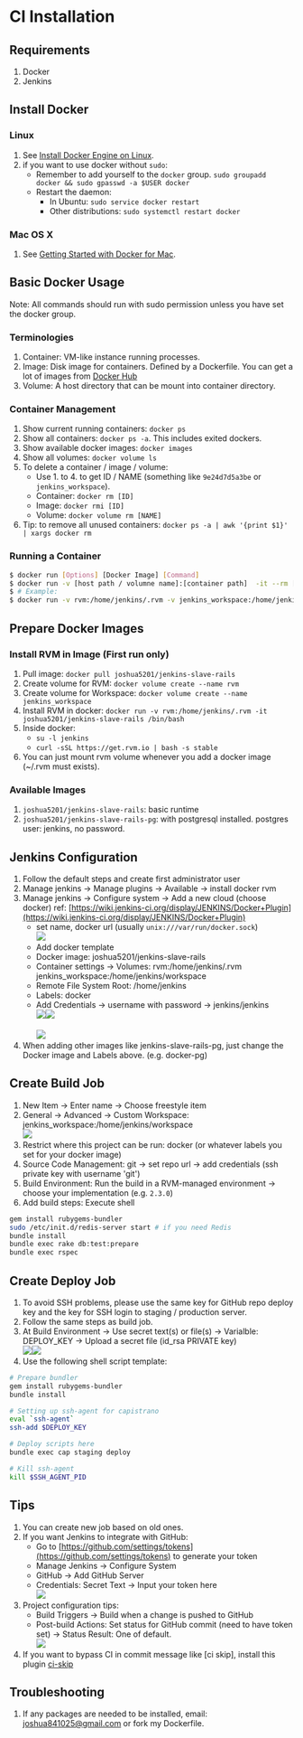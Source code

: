 # CI Installation

## Requirements
1. Docker
2. Jenkins

## Install Docker

### Linux
1. See [Install Docker Engine on Linux](https://docs.docker.com/engine/installation/linux/).
2. if you want to use docker without `sudo`:
    - Remember to add yourself to the `docker` group. `sudo groupadd docker && sudo gpasswd -a $USER docker`
    - Restart the daemon:
        - In Ubuntu: `sudo service docker restart`
        - Other distributions: `sudo systemctl restart docker`

### Mac OS X
1. See [Getting Started with Docker for Mac](https://docs.docker.com/docker-for-mac/).

## Basic Docker Usage

Note:  All commands should run with sudo permission unless you have set the docker group.
### Terminologies
1. Container: VM-like instance running processes.
2. Image: Disk image for containers. Defined by a Dockerfile. You can get a lot of images from [Docker Hub](https://hub.docker.com/)
3. Volume: A host directory that can be mount into container directory.

### Container Management
1. Show current running containers: `docker ps`
2. Show all containers: `docker ps -a`. This includes exited dockers.
3. Show available docker images: `docker images`
4. Show all volumes: `docker volume ls`
5. To delete a container / image / volume:
    - Use 1. to 4. to get ID / NAME (something like `9e24d7d5a3be` or `jenkins_workspace`).
    - Container: `docker rm [ID]`
    - Image: `docker rmi [ID]`
    - Volume: `docker volume rm [NAME]`
6. Tip: to remove all unused containers: `docker ps -a | awk '{print $1}' | xargs docker rm`

### Running a Container

```bash
$ docker run [Options] [Docker Image] [Command]
$ docker run -v [host path / volumne name]:[container path]  -it --rm [docker image] [command] 
$ # Example:
$ docker run -v rvm:/home/jenkins/.rvm -v jenkins_workspace:/home/jenkins/workspace -it --rm joshua5201/jenkins-slave-rails /bin/bash
```

## Prepare Docker Images
### Install RVM in Image (First run only)

1. Pull image: `docker pull joshua5201/jenkins-slave-rails`
2. Create volume for RVM: `docker volume create --name rvm`
3. Create volume for Workspace: `docker volume create --name jenkins_workspace`
4. Install RVM in docker: `docker run -v rvm:/home/jenkins/.rvm -it joshua5201/jenkins-slave-rails /bin/bash`
5. Inside docker: 
    - `su -l jenkins`
    - `curl -sSL https://get.rvm.io | bash -s stable`
6. You can just mount rvm volume whenever you add a docker image (~/.rvm must exists). 

### Available Images
1. `joshua5201/jenkins-slave-rails`: basic runtime 
2. `joshua5201/jenkins-slave-rails-pg`: with postgresql installed. postgres user: jenkins, no password.

## Jenkins Configuration
1. Follow the default steps and create first administrator user
2. Manage jenkins -> Manage plugins -> Available -> install docker rvm
3. Manage jenkins -> Configure system -> Add a new cloud (choose docker) ref: [https://wiki.jenkins-ci.org/display/JENKINS/Docker+Plugin](https://wiki.jenkins-ci.org/display/JENKINS/Docker+Plugin)
    - set name, docker url (usually `unix:///var/run/docker.sock`)
<br><img src="Screenshots/cloud-config.png"><br>
    - Add docker template
    - Docker image: joshua5201/jenkins-slave-rails
    - Container settings -> Volumes: rvm:/home/jenkins/.rvm jenkins\_workspace:/home/jenkins/workspace
    - Remote File System Root: /home/jenkins
    - Labels: docker
    - Add Credentials -> username with password -> jenkins/jenkins
<br><img src="Screenshots/docker-config-1.png"><img src="Screenshots/docker-config-2.png"><br>
<br><img src="Screenshots/jenkins-credentials.png"><br>
4. When adding other images like jenkins-slave-rails-pg, just change the Docker image and Labels above. (e.g. docker-pg)

## Create Build Job
1. New Item -> Enter name -> Choose freestyle item
2. General -> Advanced -> Custom Workspace:  jenkins\_workspace:/home/jenkins/workspace
<br><img src="Screenshots/custom-workspace.png"><br>
2. Restrict where this project can be run: docker (or whatever labels you set for your docker image)
3. Source Code Management: git -> set repo url -> add credentials (ssh private key with username 'git')
4. Build Environment: Run the build in a RVM-managed environment -> choose your implementation (e.g. `2.3.0`)
5. Add build steps: Execute shell 
``` bash
gem install rubygems-bundler
sudo /etc/init.d/redis-server start # if you need Redis
bundle install
bundle exec rake db:test:prepare
bundle exec rspec 
```

## Create Deploy Job
1. To avoid SSH problems, please use the same key for GitHub repo deploy key and the key for SSH login to staging / production server.
2. Follow the same steps as build job.
3. At Build Environment -> Use secret text(s) or file(s) -> Varialble: DEPLOY\_KEY -> Upload a secret file (id\_rsa PRIVATE key)
<br><img src="Screenshots/deploy-key.png"><img src="Screenshots/add-key-file.png"><br>
4. Use the following shell script template:

``` bash
# Prepare bundler
gem install rubygems-bundler
bundle install

# Setting up ssh-agent for capistrano
eval `ssh-agent`
ssh-add $DEPLOY_KEY

# Deploy scripts here
bundle exec cap staging deploy

# Kill ssh-agent
kill $SSH_AGENT_PID
```

## Tips
1. You can create new job based on old ones.
2. If you want Jenkins to integrate with GitHub:
    - Go to [https://github.com/settings/tokens](https://github.com/settings/tokens) to generate your token
    - Manage Jenkins -> Configure System 
    - GitHub -> Add GitHub Server
    - Credentials: Secret Text -> Input your token here
<br><img src="Screenshots/github-hook.png"><br>
3. Project configuration tips: 
    - Build Triggers -> Build when a change is pushed to GitHub
    - Post-build Actions: Set status for GitHub commit (need to have token set) -> Status Result: One of default.
<br><img src="Screenshots/github-commit-status.png"><br>
4. If you want to bypass CI in commit message like [ci skip], install this plugin [ci-skip](https://wiki.jenkins-ci.org/display/JENKINS/Ci+Skip+Plugin)

## Troubleshooting
1. If any packages are needed to be installed, email: joshua841025@gmail.com or fork my Dockerfile.
